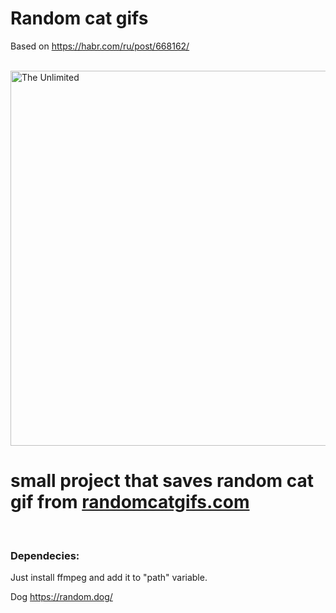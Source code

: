 # Random cat gifs

Based on https://habr.com/ru/post/668162/

<br />

<img src="https://github.com/engaziwayo/random-cat-gifs/blob/main/cli/output/output.gif" alt="The Unlimited" width="600" align="center"/>

<br />

# small project that saves random cat gif from [randomcatgifs.com](https://randomcatgifs.com/)

<br />

### Dependecies:

Just install ffmpeg and add it to "path" variable.

Dog
https://random.dog/ 

